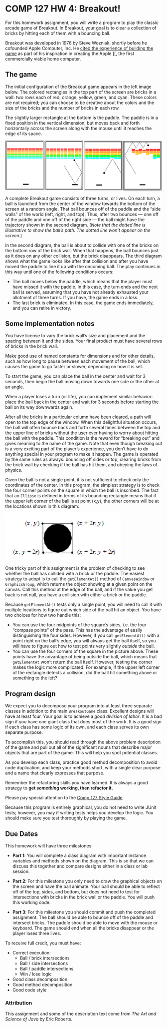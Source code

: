 
COMP 127 HW 4:  Breakout!
==========================

For this homework assignment, you will write a program to play the classic arcade game of Breakout. In Breakout, your goal is to clear a collection of bricks by hitting each of them with a bouncing ball.

Breakout was developed in 1976 by Steve Wozniak, shortly before he cofounded Apple Computer, Inc. He [cited the experience of building the game](https://archive.org/stream/byte-magazine-1984-12/1984_12_BYTE_09-13_Communications#page/n461/mode/2up) as part of his inspiration in creating the Apple ][, the first commercially viable home computer.

## The game 

The initial configuration of the Breakout game appears in the left image below. The colored 
rectangles in the top part of the screen are bricks in a wall: two rows each of red, orange, yellow, green, and cyan.
These colors are not required; you can choose to be creative about the colors and the size of the bricks
and the number of bricks in each row.

The slightly larger rectangle at the bottom is the paddle. The paddle is in a fixed position in the vertical 
dimension, but moves back and forth horizontally across the screen along with the mouse until it reaches the edge of its space.

![Example of breakout game](./diagram.png)

A complete Breakout game consists of three turns, or lives. On each turn, a ball is launched from the center 
of the window towards the bottom of the screen at a random angle. That ball bounces off of the paddle and the “side walls” 
of the world (left, right, and top). Thus, after two bounces — one off of the paddle and one off of the right side — the ball 
might have the trajectory shown in the second diagram. (*Note that the dotted line is illustrative to show the 
ball’s path. The dotted line won’t appear on the screen.*)

In the second diagram, the ball is about to collide with one of the bricks on the bottom row
of the brick wall. 
When that happens, the ball 
bounces just as it does on any other collision, but the brick disappears. The third diagram shows what the game 
looks like after that collision and after you have moved the paddle to line it up with the 
oncoming ball. The play continues in this way until one of the following conditions occurs:

- The ball moves below the paddle, which means that the player must have missed it with the paddle. In this case, 
the turn ends and the next ball is served, assuming that you have not already exhausted your allotment of
three turns. If you have, the game ends in a loss.
- The last brick is eliminated. In this case, the game ends immediately, and you can retire in victory.

## Some implementation notes

You have license to vary the brick wall’s size and placement and the spacing between it and the sides.
Your final product must have several rows of bricks in the brick wall.

Make good use of named constants for dimensions and for other details, such as how long to pause between each movement
of the ball, which causes the game to go faster or slower, depending on how it is set.

To start the game, you can place the ball in the center and wait for 3 seconds, then begin the ball moving down 
towards one side or the other at an angle.

When a player loses a turn (or life), you can implement similar behavior: place the ball back in the center and wait 
for 3 seconds before starting the ball on its way downwards again.

After all the bricks in a particular column have been cleared, a path will open to the top edge of the window. When this 
delightful situation occurs, the ball will often bounce back and forth several times between the top and the upper 
line of bricks without the user ever having to worry about hitting the ball with the paddle. This condition is the 
reward for “breaking out” and gives meaning to the name of the game.
Note that even though breaking out is a very exciting part of the player’s experience,
you don’t have to do anything special in your program to make it happen. The game is operated by the same rules as always:
bouncing off sides or top, clearing bricks from the brick wall by checking if the ball has hit them, and obeying the laws of physics.

Given the ball is not a single point, it is not sufficient to check only the coordinates of the center. In this program, 
the simplest strategy is to check the four corner points on the square in which the ball is inscribed. The fact that an `Ellipse`
is defined in terms of its bounding rectangle means that if the upper left corner of the ball is at point (x,y), the other corners will be at the locations
shown in this diagram:

![Diagram of ball corner positions](./corners.png)

One tricky part of this assignment is the problem of checking to see 
whether the ball has collided with a brick or the paddle. The easiest strategy to adopt 
is to call the `getElementAt()` method of `CanvasWindow` or `GraphicsGroup`, which returns the object showing at a given point on the canvas. Call this method at the edge of the ball, and if the value you get back 
is not null, you have a collision with either a brick or the paddle. 

Because `getElementAt()` tests only a single point, you will need to call it with multiple locations to figure out which side of the ball hit an object. You have two choices for how two handle this:

- You can use the four midpoints of the square’s sides, i.e. the four “compass points” of the pass. This has the advantage of easily distinguishing the four sides. However, if you call `getElementAt()` with a point right on the ball’s edge, you will always get the ball itself, so you will have to figure out how to test points very slightly _outside_ the ball.
- You can use the four corners of the square in the picture above. These points have the advantage of being outside the ball, which means that `getElementAt` won’t return the ball itself. However, testing the corner makes the logic more complicated. For example, if the upper left corner of the rectangle detects a collision, did the ball hit something above or something to the left?


## Program design

We expect you to decompose your program into at least three separate classes in addition to the main `BreakoutGame` class. 
Excellent designs will have at least four. Your goal is to achieve a _good division of labor_. It is a bad sign if you have one giant class that does most of the work. It is a good sign if each class has some logic of its own, and each class serves its own separate purpose.

To accomplish this, you should read through the above problem description of the game and pull out all of the significant 
nouns that describe major objects that are part of the game. This will help you spot potential classes.

As you develop each class, practice good method decomposition to avoid code duplication, and keep your 
methods short, with a single clear purpose and a name that clearly expresses that purpose.

Remember the refactoring skills you have learned. It is always a good strategy to **get _something_ working, then refactor it.**

Please pay special attention to the [Comp 127 Style Guide](https://docs.google.com/document/d/1KB3T5can3aC5qygtdjKTUzl0P3c8BlN1QaWy4rIc2F0/edit#).

Because this program is entirely graphical, you do not need to write JUnit tests; however, you may if writing tests helps you develop the logic. You should make sure you test thoroughly by playing the game.


## Due Dates

This homework will have three milestones:

* **Part 1**: You will complete a class diagram with important instance variables and methods shown on the diagram.
This is so that we can discuss this together and compare designs either in a class or lab session.

* **Part 2**: For this milestone you only need to draw the graphical objects on the screen and have the ball animate. 
Your ball should be able to reflect off of the top, sides, and bottom, but does not need to test for intersections with 
bricks in the brick wall 
or the paddle. You will push this working code.

* **Part 3**: For this milestone you should commit and push the completed assignment. The ball should be able to bounce 
off of the paddle and intersect bricks. The paddle should be able to move with the mouse or keyboard. 
The game should end when all the bricks disappear or the player loses three lives. 

To receive full credit, you must have:
* Correct execution:
  * Ball / brick intersections
  * Ball / side intersections
  * Ball / paddle intersections
  * Win / lose logic
* Good class decomposition
* Good method decomposition
* Good code style

### Attribution

This assignment and some of the description text come from *The Art and Science of Java* by Eric Roberts.
